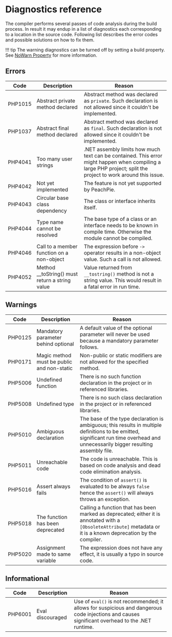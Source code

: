 # Diagnostics reference

The compiler performs several passes of code analysis during the build process. In result it may endup in a list of diagnostics each corresponding to a location in the source code. Following list describes the error codes and possible solutions on how to fix them.

!!! tip
    The warning diagnostics can be turned off by setting a build property. See [NoWarn Property](msbuild#nowarn) for more information.

## Errors

Code | Description | Reason
---- | ----------- | ------
PHP1015 | Abstract private method declared | Abstract method was declared as `private`. Such declaration is not allowed since it couldn't be implemented.
PHP1037 | Abstract final method declared | Abstract method was declared as `final`. Such declaration is not allowed since it couldn't be implemented.
PHP4041 | Too many user strings | .NET assembly limits how much text can be contained. This error might happen when compiling a large PHP project; split the project to work around this issue.
PHP4042 | Not yet implemented | The feature is not yet supported by PeachPie.
PHP4043 | Circular base class dependency | The class or interface inherits itself.
PHP4044 | Type name cannot be resolved | The base type of a class or an interface needs to be known in compile time. Otherwise the module cannot be compiled.
PHP4046 | Call to a member function on a non-object | The expression before `->` operator results in a non-object value. Such a call is not allowed.
PHP4052 | Method __toString() must return a string value | Value returned from `__tostring()` method is not a string value. This would result in a fatal error in run time.

## Warnings

Code | Description | Reason
---- | ----------- | ------
PHP0125 | Mandatory parameter behind optional | A default value of the optional parameter will never be used because a mandatory parameter follows.
PHP0171 | Magic method must be public and non-static | Non-public or static modifiers are not allowed for the specified method.
PHP5006 | Undefined function | There is no such function declaration in the project or in referenced libraries.
PHP5008 | Undefined type | There is no such class declaration in the project or in referenced libraries.
PHP5010 | Ambiguous declaration | The base of the type declaration is ambiguous; this results in multiple definitions to be emitted, significant run time overhead and unnecessarily bigger resulting assembly file.
PHP5011 | Unreachable code | The code is unreachable. This is based on code analysis and dead code elimination analysis.
PHP5016 | Assert always fails | The condition of `assert()` is evaluated to be always `false` hence the `assert()` will always throws an exception.
PHP5018 | The function has been deprecated | Calling a function that has been marked as deprecated; either it is annotated with a `[ObsoleteAttribute]` metadata or it is a known deprecation by the compiler.
PHP5020 | Assignment made to same variable | The expression does not have any effect, it is usually a typo in source code.

## Informational

Code | Description | Reason
---- | ----------- | ------
PHP6001 | Eval discouraged | Use of `eval()` is not recommended; it allows for suspicious and dangerous code injections and causes significant overhead to the .NET runtime.

